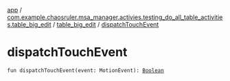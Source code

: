 [app](../../index.md) / [com.example.chaosruler.msa_manager.activies.testing_do_all_table_activities.table_big_edit](../index.md) / [table_big_edit](index.md) / [dispatchTouchEvent](.)

# dispatchTouchEvent

`fun dispatchTouchEvent(event: MotionEvent): `[`Boolean`](https://kotlinlang.org/api/latest/jvm/stdlib/kotlin/-boolean/index.html)